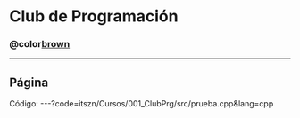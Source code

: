 # Club de Programación

### @color[brown](Prueba)

---
Página
---
Código:
---?code=itszn/Cursos/001_ClubPrg/src/prueba.cpp&lang=cpp